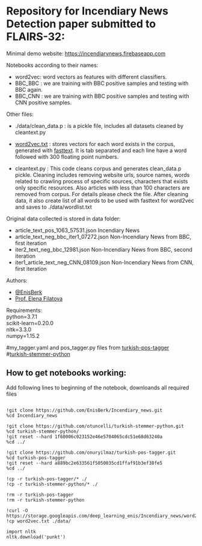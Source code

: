
# Repository for Incendiary News Detection paper submitted to FLAIRS-32:

Minimal demo website: https://incendiarynews.firebaseapp.com

Notebooks according to their names:  
* word2vec: word vectors as features with different classifiers.  
* BBC_BBC : we are training with BBC positive samples and testing with BBC again.  
* BBC_CNN : we are training with BBC positive samples and testing with CNN positive samples.  


Other files:

* ./data/clean_data.p : is a pickle file, includes all datasets cleaned by cleantext.py

* [word2vec.txt](https://storage.googleapis.com/deep_learning_enis/Incendiary_news/word2vec.txt) : stores vectors for each word exists in the corpus, generated with [fasttext](https://github.com/facebookresearch/fastText). It is tab separated and each line have a word followed with 300 floating point numbers.

* cleantext.py : This code cleans corpus and generates clean_data.p pickle. Cleaning includes removing website urls, source names, words related to crawling process of specific sources, characters that exists only specific resources. Also articles with less than 100 characters are removed from corpus. For details please check the file.
After cleaning data, it also create list of all words to be used with fasttext for word2vec and saves to ./data/wordlist.txt

Original data collected is stored in data folder:
* article_text_pos_1063_57531.json        Incendiary News
* article_text_neg_bbc_iter1_07272.json   Non-Incendiary News from BBC, first iteration
* iter2_text_neg_bbc_12981.json           Non-Incendiary News from BBC, second iteration
* iter1_article_text_neg_CNN_08109.json   Non-Incendiary News from CNN, first iteration

Authors:
* [@EnisBerk](https://github.com/EnisBerk)
* [Prof. Elena Filatova](https://ef2020.commons.gc.cuny.edu/)


Requirements:  
python=3.7.1  
scikit-learn=0.20.0  
nltk=3.3.0  
numpy=1.15.2  

#my_tagger.yaml and pos_tagger.py files from [turkish-pos-tagger](https://github.com/onuryilmaz/turkish-pos-tagger/tree/a889bc2e633561f5050035cd1ffaf91b3ef38fe5)  
#[turkish-stemmer-python](https://github.com/otuncelli/turkish-stemmer-python/tree/1f60006c023152e46e5704065cdc51e68d63240a)

## How to get notebooks working:

Add following lines to beginning of the notebook, downloands all required files
```

!git clone https://github.com/EnisBerk/Incendiary_news.git
%cd Incendiary_news

!git clone https://github.com/otuncelli/turkish-stemmer-python.git
%cd turkish-stemmer-python/
!git reset --hard 1f60006c023152e46e5704065cdc51e68d63240a
%cd ../

!git clone https://github.com/onuryilmaz/turkish-pos-tagger.git
%cd turkish-pos-tagger
!git reset --hard a889bc2e633561f5050035cd1ffaf91b3ef38fe5
%cd ../

!cp -r turkish-pos-tagger/* ./
!cp -r turkish-stemmer-python/* ./

!rm -r turkish-pos-tagger
!rm -r turkish-stemmer-python

!curl -O https://storage.googleapis.com/deep_learning_enis/Incendiary_news/word2vec.txt
!cp word2vec.txt ./data/

import nltk
nltk.download('punkt')
```
